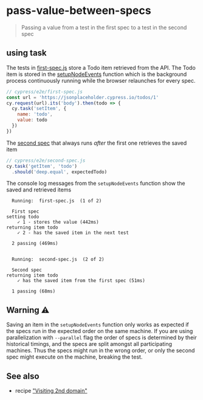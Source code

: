 # pass-value-between-specs
> Passing a value from a test in the first spec to a test in the second spec

## using task

The tests in [first-spec.js](cypress/e2e/first-spec.js) store a Todo item retrieved from the API. The Todo item is stored in the [setupNodeEvents](cypress.config.js) function which is the background process continuously running while the browser relaunches for every spec.

```js
// cypress/e2e/first-spec.js
const url = 'https://jsonplaceholder.cypress.io/todos/1'
cy.request(url).its('body').then(todo => {
  cy.task('setItem', {
    name: 'todo',
    value: todo
  })
})
```

The [second spec](./cypress/e2e/second-spec.js) that always runs _after_ the first one retrieves the saved item

```js
// cypress/e2e/second-spec.js
cy.task('getItem', 'todo')
  .should('deep.equal', expectedTodo)
```

The console log messages from the `setupNodeEvents` function show the saved and retrieved items

```text
  Running:  first-spec.js  (1 of 2)

  First spec
setting todo
    ✓ 1 - stores the value (442ms)
returning item todo
    ✓ 2 - has the saved item in the next test

  2 passing (469ms)


  Running:  second-spec.js  (2 of 2)

  Second spec
returning item todo
    ✓ has the saved item from the first spec (51ms)

  1 passing (68ms)
```

## Warning ⚠️

Saving an item in the `setupNodeEvents` function only works as expected if the specs run in the expected order on the same machine. If you are using parallelization with `--parallel` flag the order of specs is determined by their historical timings, and the specs are split amongst all participating machines. Thus the specs might run in the wrong order, or only the second spec might execute on the machine, breaking the test.

## See also

- recipe ["Visiting 2nd domain"](https://github.com/cypress-io/cypress-example-recipes#server-communication)
